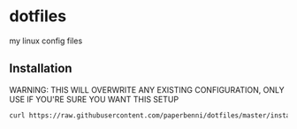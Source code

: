# dotfiles
my linux config files
## Installation
WARNING: THIS WILL OVERWRITE ANY EXISTING CONFIGURATION, ONLY USE IF YOU'RE SURE YOU WANT THIS SETUP
```sh
curl https://raw.githubusercontent.com/paperbenni/dotfiles/master/install.sh | bash
```

